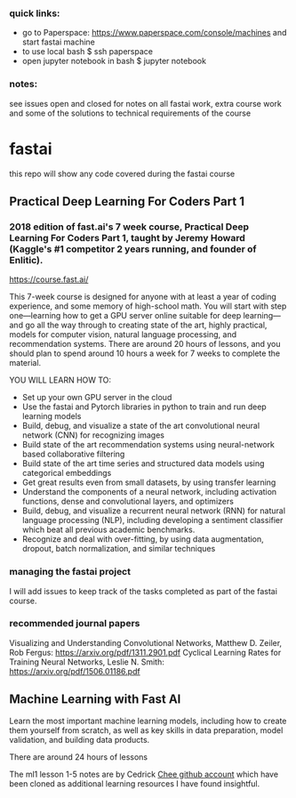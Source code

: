 ### quick links:
- go to Paperspace: https://www.paperspace.com/console/machines and start fastai machine 
- to use local bash $ ssh paperspace 
- open jupyter notebook in bash $ jupyter notebook

### notes:
see issues open and closed for notes on all fastai work, extra course work and some of the solutions to technical requirements of the course

# fastai
this repo will show any code covered during the fastai course

## Practical Deep Learning For Coders Part 1
### 2018 edition of fast.ai's 7 week course, Practical Deep Learning For Coders Part 1, taught by Jeremy Howard (Kaggle's #1 competitor 2 years running, and founder of Enlitic).
 
https://course.fast.ai/
 
This 7-week course is designed for anyone with at least a year of coding experience, and some memory of high-school math. You will start with step one—learning how to get a GPU server online suitable for deep learning—and go all the way through to creating state of the art, highly practical, models for computer vision, natural language processing, and recommendation systems. There are around 20 hours of lessons, and you should plan to spend around 10 hours a week for 7 weeks to complete the material.
 
YOU WILL LEARN HOW TO:<br>
- Set up your own GPU server in the cloud
- Use the fastai and Pytorch libraries in python to train and run deep learning models
- Build, debug, and visualize a state of the art convolutional neural network (CNN) for recognizing images
- Build state of the art recommendation systems using neural-network based collaborative filtering
- Build state of the art time series and structured data models using categorical embeddings
- Get great results even from small datasets, by using transfer learning
- Understand the components of a neural network, including activation functions, dense and convolutional layers, and optimizers
- Build, debug, and visualize a recurrent neural network (RNN) for natural language processing (NLP), including developing a sentiment classifier which beat all previous academic benchmarks.
- Recognize and deal with over-fitting, by using data augmentation, dropout, batch normalization, and similar techniques

### managing the fastai project
I will add issues to keep track of the tasks completed as part of the fastai course.

### recommended journal papers
Visualizing and Understanding Convolutional Networks, Matthew D. Zeiler, Rob Fergus: https://arxiv.org/pdf/1311.2901.pdf
Cyclical Learning Rates for Training Neural Networks, Leslie N. Smith: https://arxiv.org/pdf/1506.01186.pdf

## Machine Learning with Fast AI 
Learn the most important machine learning models, including how to create them yourself from scratch, as well as key skills in data preparation, model validation, and building data products.

There are around 24 hours of lessons

The ml1 lesson 1-5 notes are by Cedrick [Chee github account](https://github.com/cedrickchee/knowledge/tree/master/courses/fast.ai/machine-learning/2017-edition) which have been cloned as additional learning resources I have found insightful.

